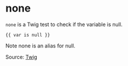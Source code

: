 # none

`none` is a Twig test to check if the variable is null.

```twig
{{ var is null }}
```

Note
none is an alias for null.

Source: [Twig](https://twig.symfony.com/doc/3.x/tests/null.html)